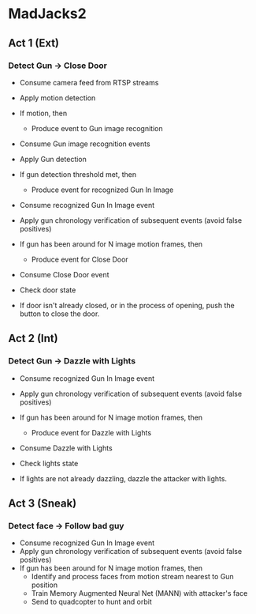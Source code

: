# MadJacks2

## Act 1 (Ext)

### Detect Gun -> Close Door

- Consume camera feed from RTSP streams
- Apply motion detection
- If motion, then
  - Produce event to Gun image recognition

- Consume Gun image recognition events
- Apply Gun detection
- If gun detection threshold met, then
  - Produce event for recognized Gun In Image

- Consume recognized Gun In Image event
- Apply gun chronology verification of subsequent events (avoid false positives)
- If gun has been around for N image motion frames, then
  - Produce event for Close Door

- Consume Close Door event
- Check door state
- If door isn't already closed, or in the process of opening, push the button to close the door.

## Act 2 (Int)

### Detect Gun -> Dazzle with Lights

- Consume recognized Gun In Image event
- Apply gun chronology verification of subsequent events (avoid false positives)
- If gun has been around for N image motion frames, then
  - Produce event for Dazzle with Lights

- Consume Dazzle with Lights
- Check lights state
- If lights are not already dazzling, dazzle the attacker with lights.

## Act 3 (Sneak)

### Detect face -> Follow bad guy

- Consume recognized Gun In Image event
- Apply gun chronology verification of subsequent events (avoid false positives)
- If gun has been around for N image motion frames, then
  - Identify and process faces from motion stream nearest to Gun position
  - Train Memory Augmented Neural Net (MANN) with attacker's face
  - Send to quadcopter to hunt and orbit

